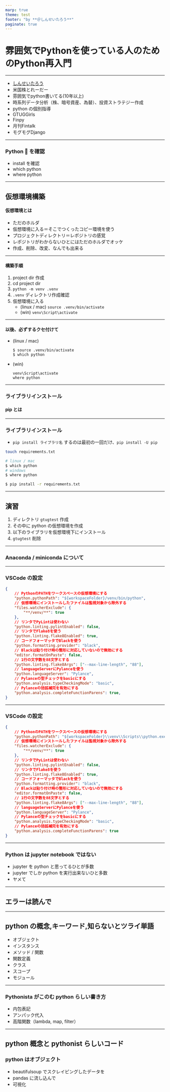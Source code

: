 ```yaml
---
marp: true
theme: test
footer: "by **＠しんせいたろう**"
paginate: true
---
```

# 雰囲気でPythonを使っている人のためのPython再入門
---

- [しんせいたろう](https://twitter.com/shinseitaro)
- 米国株とれーだー
- 雰囲気でpython書いてる(10年以上)
- 時系列データ分析（株、暗号資産、為替）、投資ストラテジー作成
- python の個別指導
- GTUGGirls
- Finpy
- 月刊Fintalk
- モグモグDjango
---

### Python :snake: を確認
- install を確認
- which python
- where python

---
## 仮想環境構築

#### 仮想環境とは
- ただのホルダ
- 仮想環境に入る＝そこでつくったコピー環境を使う
- プロジェクトディレクトリ＝レポジトリの感覚
- レポジトリがわからないひとにはただのホルダでオッケ
- 作成、削除、改変、なんでも出来る
---

#### 構築手順
1. project dir 作成
1. cd project dir
1. `python -m venv .venv`
1. `.venv` ディレクトリ作成確認
1. 仮想環境に入る    
    - (linux / mac) `source .venv/bin/activate` 
    - (win) `venv\Script\activate` 
---

#### 以後、必ずするクセ付けて
- (linux / mac) 
    ```
    $ source .venv/bin/activate
    $ which python
    ```
- (win) 
    ```
    venv\Script\activate
    where python 
    ``` 
---

### ライブラリインストール

#### pip とは

---

### ライブラリインストール

- `pip install ライブラリ名` するのは最初の一回だけ、`pip install -U pip `
```bash
touch requirements.txt 
``` 
```bash
# linux / mac
$ which python 
# windows
$ where python 
```
```bash
$ pip install -r requirements.txt
```

---
## 演習
1. ディレクトリ `gtugtest` 作成
1. その中に python の仮想環境を作成
1. 以下のライブラリを仮想環境下にインストール
1. `gtugtest` 削除
---
### Anaconda / miniconda について

---

### VSCode の設定

```json
{
    // PythonのPATHをワークスペースの仮想環境にする
    "python.pythonPath": "${workspaceFolder}/venv/bin/python",
    // 仮想環境にインストールしたファイルは監視対象から除外する
    "files.watcherExclude": {
        "**/venv/**": true
    },
    // リンタでPyLintは使わない
    "python.linting.pylintEnabled": false,
    // リンタでFlake8を使う
    "python.linting.flake8Enabled": true,
    // コードフォーマッタでBlackを使う
    "python.formatting.provider": "black",
    // Blackは貼り付け時の整形に対応していないので無効にする
    "editor.formatOnPaste": false,
    // 1行の文字数を88文字とする
    "python.linting.flake8Args": ["--max-line-length", "88"],
    // languageServerにPylanceを使う
    "python.languageServer": "Pylance",
    // Pylanceの型チェックをbasicにする
    "python.analysis.typeCheckingMode": "basic",
    // Pylanceの括弧補完を有効にする
    "python.analysis.completeFunctionParens": true,
}
```
---

### VSCode の設定
```json
{
    // PythonのPATHをワークスペースの仮想環境にする
    "python.pythonPath": "${workspaceFolder}\\venv\\Scripts\\python.exe",
    // 仮想環境にインストールしたファイルは監視対象から除外する
    "files.watcherExclude": {
        "**/venv/**": true
    },
    // リンタでPyLintは使わない
    "python.linting.pylintEnabled": false,
    // リンタでFlake8を使う
    "python.linting.flake8Enabled": true,
    // コードフォーマッタでBlackを使う
    "python.formatting.provider": "black",
    // Blackは貼り付け時の整形に対応していないので無効にする
    "editor.formatOnPaste": false,
    // 1行の文字数を88文字とする
    "python.linting.flake8Args": ["--max-line-length", "88"],
    // languageServerにPylanceを使う
    "python.languageServer": "Pylance",
    // Pylanceの型チェックをbasicにする
    "python.analysis.typeCheckingMode": "basic",
    // Pylanceの括弧補完を有効にする
    "python.analysis.completeFunctionParens": true
}
```
---
### Python は jupyter notebook ではない

- jupyter を python と思ってるひとが多数
- jupyter でしか python を実行出来ないひと多数
- ヤメて
---

## エラーは読んで

---
## python の概念,キーワード,知らないとツライ単語

- オブジェクト
- インスタンス
- メソッド / 関数
- 関数定義
- クラス
- スコープ
- モジュール
---
### Pythonista がこのむ python らしい書き方

- 内包表記
- アンパック代入
- 高階関数（lambda, map, filter）
---

## python 概念と pythonist らしいコード

### python はオブジェクト

- beautifulsoup でスクレイピングしたデータを
- pandas に流し込んで 
- 可視化

